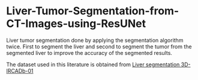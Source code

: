 # Liver-Tumor-Segmentation-from-CT-Images-using-ResUNet

Liver tumor segmentation done by applying the segmentation algorithm twice. First to segment the liver and second to segment the tumor from the segmented liver to improve the accuracy of the segmented results.

The dataset used in this literature is obtained from [Liver segmentation 3D-IRCADb-01](https://www.ircad.fr/research/data-sets/liver-segmentation-3d-ircadb-01/)

